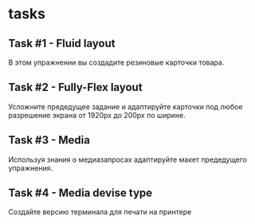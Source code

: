 # tasks

## Task #1 - Fluid layout
В этом упражнении вы создадите резиновые карточки товара.

## Task #2 - Fully-Flex layout
Усложните предедущее задание и адаптируйте карточки под любое разрешение экрана от 1920px до 200px по ширине.

## Task #3 - Media
Используя знания о медиазапросах адаптируйте макет предедущего упражнения.

## Task #4 - Media devise type
Создайте версию терминала для печати на принтере
